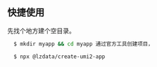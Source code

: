 ## 快捷使用

先找个地方建个空目录。

```bash
  $ mkdir myapp && cd myapp 通过官方工具创建项目，

  $ npx @lzdata/create-umi2-app
```